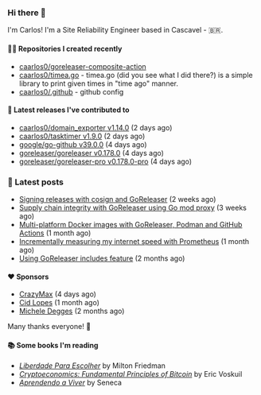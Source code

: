 ### Hi there 👋

I'm Carlos! I'm a Site Reliability Engineer based in Cascavel - 🇧🇷.

#### 👨‍💻 Repositories I created recently
- [caarlos0/goreleaser-composite-action](https://github.com/caarlos0/goreleaser-composite-action)
- [caarlos0/timea.go](https://github.com/caarlos0/timea.go) - timea.go (did you see what I did there?) is a simple library to print given times in &#34;time ago&#34; manner.
- [caarlos0/.github](https://github.com/caarlos0/.github) - github config

#### 🚀 Latest releases I've contributed to


- [caarlos0/domain_exporter v1.14.0](https://github.com/caarlos0/domain_exporter/releases/tag/v1.14.0) (2 days ago)
- [caarlos0/tasktimer v1.9.0](https://github.com/caarlos0/tasktimer/releases/tag/v1.9.0) (2 days ago)
- [google/go-github v39.0.0](https://github.com/google/go-github/releases/tag/v39.0.0) (4 days ago)
- [goreleaser/goreleaser v0.178.0](https://github.com/goreleaser/goreleaser/releases/tag/v0.178.0) (4 days ago)
- [goreleaser/goreleaser-pro v0.178.0-pro](https://github.com/goreleaser/goreleaser-pro/releases/tag/v0.178.0-pro) (4 days ago)

### 📄 Latest posts
- [Signing releases with cosign and GoReleaser](https://carlosbecker.com/posts/goreleaser-cosign/) (2 weeks ago)
- [Supply chain integrity with GoReleaser using Go mod proxy](https://carlosbecker.com/posts/supply-chain-goreleaser-go-mod-proxy/) (3 weeks ago)
- [Multi-platform Docker images with GoReleaser, Podman and GitHub Actions](https://carlosbecker.com/posts/goreleaser-actions-podman/) (1 month ago)
- [Incrementally measuring my internet speed with Prometheus](https://carlosbecker.com/posts/speedtest-prometheus/) (1 month ago)
- [Using GoReleaser includes feature](https://carlosbecker.com/posts/goreleaser-includes/) (2 months ago)

#### ❤️ Sponsors
- [CrazyMax](https://github.com/crazy-max) (4 days ago)
- [Cid Lopes](https://github.com/supercid) (1 month ago)
- [Michele Degges](https://github.com/mdeggies) (2 months ago)

Many thanks everyone! 🙏

#### 📚 Some books I'm reading
- _[Liberdade Para Escolher](https://www.goodreads.com/book/show/17238591-liberdade-para-escolher)_ by Milton Friedman
- _[Cryptoeconomics: Fundamental Principles of Bitcoin](https://www.goodreads.com/book/show/56919322-cryptoeconomics)_ by Eric Voskuil
- _[Aprendendo a Viver](https://www.goodreads.com/book/show/28219486-aprendendo-a-viver)_ by Seneca
